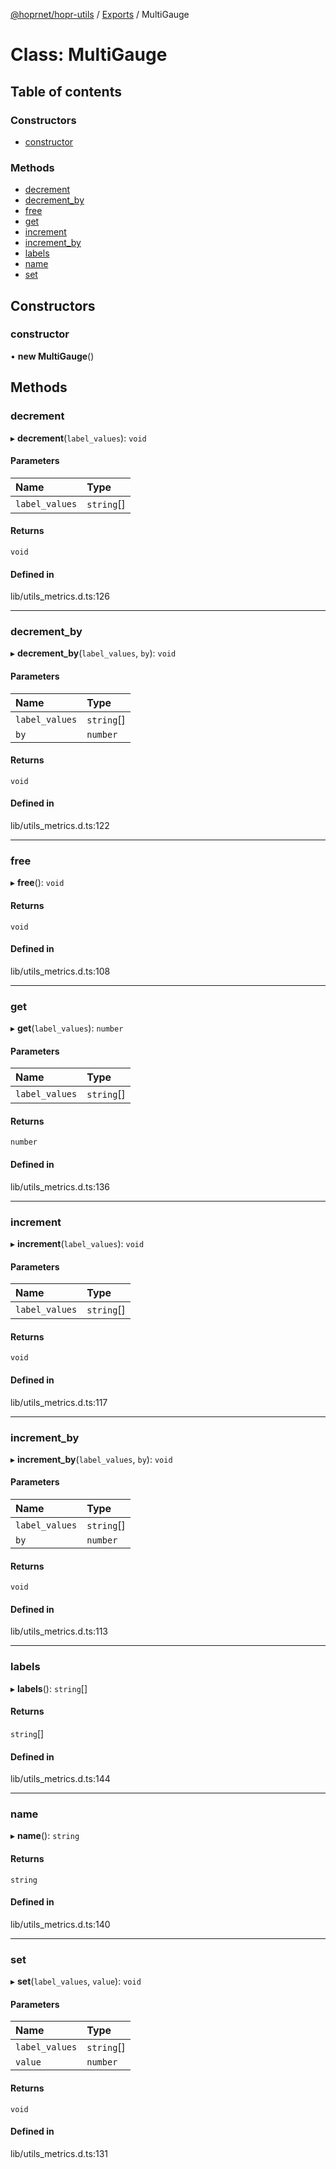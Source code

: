 [@hoprnet/hopr-utils](../README.md) / [Exports](../modules.md) / MultiGauge

# Class: MultiGauge

## Table of contents

### Constructors

- [constructor](MultiGauge.md#constructor)

### Methods

- [decrement](MultiGauge.md#decrement)
- [decrement\_by](MultiGauge.md#decrement_by)
- [free](MultiGauge.md#free)
- [get](MultiGauge.md#get)
- [increment](MultiGauge.md#increment)
- [increment\_by](MultiGauge.md#increment_by)
- [labels](MultiGauge.md#labels)
- [name](MultiGauge.md#name)
- [set](MultiGauge.md#set)

## Constructors

### constructor

• **new MultiGauge**()

## Methods

### decrement

▸ **decrement**(`label_values`): `void`

#### Parameters

| Name | Type |
| :------ | :------ |
| `label_values` | `string`[] |

#### Returns

`void`

#### Defined in

lib/utils_metrics.d.ts:126

___

### decrement\_by

▸ **decrement_by**(`label_values`, `by`): `void`

#### Parameters

| Name | Type |
| :------ | :------ |
| `label_values` | `string`[] |
| `by` | `number` |

#### Returns

`void`

#### Defined in

lib/utils_metrics.d.ts:122

___

### free

▸ **free**(): `void`

#### Returns

`void`

#### Defined in

lib/utils_metrics.d.ts:108

___

### get

▸ **get**(`label_values`): `number`

#### Parameters

| Name | Type |
| :------ | :------ |
| `label_values` | `string`[] |

#### Returns

`number`

#### Defined in

lib/utils_metrics.d.ts:136

___

### increment

▸ **increment**(`label_values`): `void`

#### Parameters

| Name | Type |
| :------ | :------ |
| `label_values` | `string`[] |

#### Returns

`void`

#### Defined in

lib/utils_metrics.d.ts:117

___

### increment\_by

▸ **increment_by**(`label_values`, `by`): `void`

#### Parameters

| Name | Type |
| :------ | :------ |
| `label_values` | `string`[] |
| `by` | `number` |

#### Returns

`void`

#### Defined in

lib/utils_metrics.d.ts:113

___

### labels

▸ **labels**(): `string`[]

#### Returns

`string`[]

#### Defined in

lib/utils_metrics.d.ts:144

___

### name

▸ **name**(): `string`

#### Returns

`string`

#### Defined in

lib/utils_metrics.d.ts:140

___

### set

▸ **set**(`label_values`, `value`): `void`

#### Parameters

| Name | Type |
| :------ | :------ |
| `label_values` | `string`[] |
| `value` | `number` |

#### Returns

`void`

#### Defined in

lib/utils_metrics.d.ts:131
